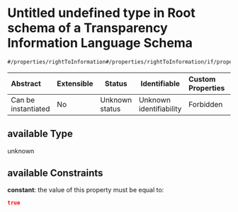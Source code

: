 # Untitled undefined type in Root schema of a Transparency Information Language Schema

```txt
#/properties/rightToInformation#/properties/rightToInformation/if/properties/available
```




| Abstract            | Extensible | Status         | Identifiable            | Custom Properties | Additional Properties | Access Restrictions | Defined In                                                           |
| :------------------ | ---------- | -------------- | ----------------------- | :---------------- | --------------------- | ------------------- | -------------------------------------------------------------------- |
| Can be instantiated | No         | Unknown status | Unknown identifiability | Forbidden         | Allowed               | none                | [tilt-schema.json\*](../out/tilt-schema.json "open original schema") |

## available Type

unknown

## available Constraints

**constant**: the value of this property must be equal to:

```json
true
```
